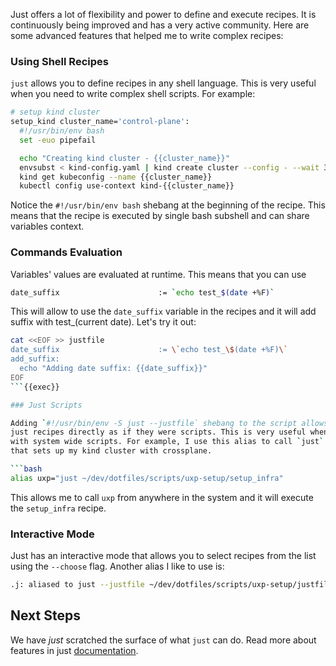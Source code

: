 Just offers a lot of flexibility and power to define and execute recipes. It is
continuously being improved and has a very active community. Here are some
advanced features that helped me to write complex recipes:

### Using Shell Recipes

`just` allows you to define recipes in any shell language. This is very useful
when you need to write complex shell scripts. For example:

```bash
# setup kind cluster
setup_kind cluster_name='control-plane':
  #!/usr/bin/env bash
  set -euo pipefail

  echo "Creating kind cluster - {{cluster_name}}"
  envsubst < kind-config.yaml | kind create cluster --config - --wait 3m
  kind get kubeconfig --name {{cluster_name}}
  kubectl config use-context kind-{{cluster_name}}
```

Notice the `#!/usr/bin/env bash` shebang at the beginning of the recipe. This
means that the recipe is executed by single bash subshell and can share
variables context.

### Commands Evaluation

Variables' values are evaluated at runtime. This means that you can use

```bash
date_suffix                      := `echo test_$(date +%F)`
```

This will allow to use the `date_suffix` variable in the recipes and it will
add suffix with test_(current date). Let's try it out:

```bash
cat <<EOF >> justfile 
date_suffix                      := \`echo test_\$(date +%F)\`
add_suffix:
  echo "Adding date suffix: {{date_suffix}}"
EOF
```{{exec}}

### Just Scripts

Adding `#!/usr/bin/env -S just --justfile` shebang to the script allows to call
just recipes directly as if they were scripts. This is very useful when working
with system wide scripts. For example, I use this alias to call `just` recipe
that sets up my kind cluster with crossplane.

```bash
alias uxp="just ~/dev/dotfiles/scripts/uxp-setup/setup_infra"
```

This allows me to call `uxp` from anywhere in the system and it will execute the
`setup_infra` recipe.

### Interactive Mode

Just has an interactive mode that allows you to select recipes from the list
using the `--choose` flag. Another alias I like to use is:

```bash
.j: aliased to just --justfile ~/dev/dotfiles/scripts/uxp-setup/justfile --working-directory ~/dev/dotfiles/scripts/uxp-setup --choose
```

## Next Steps

We have _just_ scratched the surface of what `just` can do. Read more about
features in just [documentation](https://just.systems/man/en/chapter_22.html).


